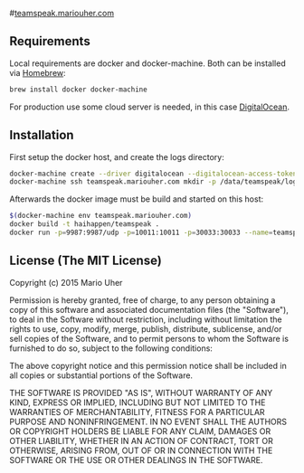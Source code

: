 #[teamspeak.mariouher.com](ts3server://teamspeak.mariouher.com)


## Requirements

Local requirements are docker and docker-machine. Both can be installed via [Homebrew](http://brew.sh):

```sh
brew install docker docker-machine
```

For production use some cloud server is needed, in this case [DigitalOcean](https://www.digitalocean.com).


## Installation

First setup the docker host, and create the logs directory:

```sh
docker-machine create --driver digitalocean --digitalocean-access-token TOKEN --digitalocean-region ams3 teamspeak.mariouher.com
docker-machine ssh teamspeak.mariouher.com mkdir -p /data/teamspeak/logs
```

Afterwards the docker image must be build and started on this host:

```sh
$(docker-machine env teamspeak.mariouher.com)
docker build -t haihappen/teamspeak .
docker run -p=9987:9987/udp -p=10011:10011 -p=30033:30033 --name=teamspeak -v /data/teamspeak/logs:/data/teamspeak/logs haihappen/teamspeak
```

## License (The MIT License)

Copyright (c) 2015 Mario Uher

Permission is hereby granted, free of charge, to any person obtaining a copy
of this software and associated documentation files (the "Software"), to deal
in the Software without restriction, including without limitation the rights
to use, copy, modify, merge, publish, distribute, sublicense, and/or sell
copies of the Software, and to permit persons to whom the Software is
furnished to do so, subject to the following conditions:

The above copyright notice and this permission notice shall be included in
all copies or substantial portions of the Software.

THE SOFTWARE IS PROVIDED "AS IS", WITHOUT WARRANTY OF ANY KIND, EXPRESS OR
IMPLIED, INCLUDING BUT NOT LIMITED TO THE WARRANTIES OF MERCHANTABILITY,
FITNESS FOR A PARTICULAR PURPOSE AND NONINFRINGEMENT.  IN NO EVENT SHALL THE
AUTHORS OR COPYRIGHT HOLDERS BE LIABLE FOR ANY CLAIM, DAMAGES OR OTHER
LIABILITY, WHETHER IN AN ACTION OF CONTRACT, TORT OR OTHERWISE, ARISING FROM,
OUT OF OR IN CONNECTION WITH THE SOFTWARE OR THE USE OR OTHER DEALINGS IN
THE SOFTWARE.

